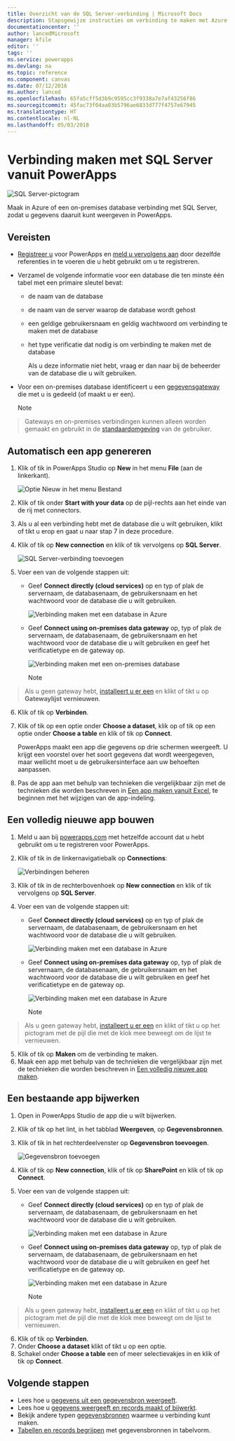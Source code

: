 ```yaml
---
title: Overzicht van de SQL Server-verbinding | Microsoft Docs
description: Stapsgewijze instructies om verbinding te maken met Azure SQL of een on-premises SQL Server-database
documentationcenter: ''
author: lancedMicrosoft
manager: kfile
editor: ''
tags: ''
ms.service: powerapps
ms.devlang: na
ms.topic: reference
ms.component: canvas
ms.date: 07/12/2016
ms.author: lanced
ms.openlocfilehash: 65fa5cff5d3b9c9595cc3f9338a7e7af43256f86
ms.sourcegitcommit: 45fac73f04aa03b5796ae6833d777f4757e67945
ms.translationtype: HT
ms.contentlocale: nl-NL
ms.lasthandoff: 05/03/2018
---
```

# <a name="connect-to-sql-server-from-powerapps"></a>Verbinding maken met SQL Server vanuit PowerApps
![SQL Server-pictogram](./media/connection-azure-sqldatabase/sqlicon.png)

Maak in Azure of een on-premises database verbinding met SQL Server, zodat u gegevens daaruit kunt weergeven in PowerApps.

## <a name="prerequisites"></a>Vereisten

* [Registreer u](../../signup-for-powerapps.md) voor PowerApps en [meld u vervolgens aan](http://web.powerapps.com) door dezelfde referenties in te voeren die u hebt gebruikt om u te registreren.
* Verzamel de volgende informatie voor een database die ten minste één tabel met een primaire sleutel bevat:
  
  * de naam van de database
  * de naam van de server waarop de database wordt gehost
  * een geldige gebruikersnaam en geldig wachtwoord om verbinding te maken met de database
  * het type verificatie dat nodig is om verbinding te maken met de database
    
    Als u deze informatie niet hebt, vraag er dan naar bij de beheerder van de database die u wilt gebruiken.
* Voor een on-premises database identificeert u een [gegevensgateway](../gateway-management.md) die met u is gedeeld (of maakt u er een).
  
    > [!NOTE]
> Gateways en on-premises verbindingen kunnen alleen worden gemaakt en gebruikt in de [standaardomgeving](../working-with-environments.md) van de gebruiker.

## <a name="generate-an-app-automatically"></a>Automatisch een app genereren
1. Klik of tik in PowerApps Studio op **New** in het menu **File** (aan de linkerkant).
   
    ![Optie Nieuw in het menu Bestand](./media/connection-azure-sqldatabase/file-new.png)
2. Klik of tik onder **Start with your data** op de pijl-rechts aan het einde van de rij met connectors.
3. Als u al een verbinding hebt met de database die u wilt gebruiken, klikt of tikt u erop en gaat u naar stap 7 in deze procedure.
4. Klik of tik op **New connection** en klik of tik vervolgens op **SQL Server**.
   
    ![SQL Server-verbinding toevoegen](./media/connection-azure-sqldatabase/add-sql-connection.png)
5. Voer een van de volgende stappen uit:
   
   * Geef **Connect directly (cloud services)** op en typ of plak de servernaam, de databasenaam, de gebruikersnaam en het wachtwoord voor de database die u wilt gebruiken.
     
       ![Verbinding maken met een database in Azure](./media/connection-azure-sqldatabase/connect-azure.png)
   * Geef **Connect using on-premises data gateway** op, typ of plak de servernaam, de databasenaam, de gebruikersnaam en het wachtwoord voor de database die u wilt gebruiken en geef het verificatietype en de gateway op.
     
       ![Verbinding maken met een on-premises database](./media/connection-azure-sqldatabase/connect-onprem.png)
     
       > [!NOTE]
> Als u geen gateway hebt, [installeert u er een](../gateway-reference.md) en klikt of tikt u op **Gatewaylijst vernieuwen**.
6. Klik of tik op **Verbinden**.
7. Klik of tik op een optie onder **Choose a dataset**, klik op of tik op een optie onder **Choose a table** en klik of tik op **Connect**.
   
    PowerApps maakt een app die gegevens op drie schermen weergeeft. U krijgt een voorstel over het soort gegevens dat wordt weergegeven, maar wellicht moet u de gebruikersinterface aan uw behoeften aanpassen.
8. Pas de app aan met behulp van technieken die vergelijkbaar zijn met de technieken die worden beschreven in [Een app maken vanuit Excel](../get-started-create-from-data.md), te beginnen met het wijzigen van de app-indeling.

## <a name="build-an-app-from-scratch"></a>Een volledig nieuwe app bouwen
1. Meld u aan bij [powerapps.com](https://web.powerapps.com) met hetzelfde account dat u hebt gebruikt om u te registreren voor PowerApps.
2. Klik of tik in de linkernavigatiebalk op **Connections**:  
   
    ![Verbindingen beheren](./media/connection-azure-sqldatabase/manage-connections.png)
3. Klik of tik in de rechterbovenhoek op **New connection** en klik of tik vervolgens op **SQL Server**.
4. Voer een van de volgende stappen uit:
   
   * Geef **Connect directly (cloud services)** op en typ of plak de servernaam, de databasenaam, de gebruikersnaam en het wachtwoord voor de database die u wilt gebruiken.
     
       ![Verbinding maken met een database in Azure](./media/connection-azure-sqldatabase/connect-azure-portal.png)
   * Geef **Connect using on-premises data gateway** op, typ of plak de servernaam, de databasenaam, de gebruikersnaam en het wachtwoord voor de database die u wilt gebruiken en geef het verificatietype en de gateway op.
     
       ![Verbinding maken met een database in Azure](./media/connection-azure-sqldatabase/connect-onprem-portal.png)
     
       > [!NOTE]
> Als u geen gateway hebt, [installeert u er een](../gateway-reference.md) en klikt of tikt u op het pictogram met de pijl die met de klok mee beweegt om de lijst te vernieuwen.
5. Klik of tik op **Maken** om de verbinding te maken.
6. Maak een app met behulp van de technieken die vergelijkbaar zijn met de technieken die worden beschreven in [Een volledig nieuwe app maken](../get-started-create-from-blank.md).

## <a name="update-an-existing-app"></a>Een bestaande app bijwerken
1. Open in PowerApps Studio de app die u wilt bijwerken.
2. Klik of tik op het lint, in het tabblad **Weergeven**, op **Gegevensbronnen**.
3. Klik of tik in het rechterdeelvenster op **Gegevensbron toevoegen**.
   
    ![Gegevensbron toevoegen](./media/connection-azure-sqldatabase/add-data-source.png)
4. Klik of tik op **New connection**, klik of tik op **SharePoint** en klik of tik op **Connect**.
5. Voer een van de volgende stappen uit:
   
   * Geef **Connect directly (cloud services)** op en typ of plak de servernaam, de databasenaam, de gebruikersnaam en het wachtwoord voor de database die u wilt gebruiken.
     
       ![Verbinding maken met een database in Azure](./media/connection-azure-sqldatabase/connect-azure-fromblank.png)
   * Geef **Connect using on-premises data gateway** op, typ of plak de servernaam, de databasenaam, de gebruikersnaam en het wachtwoord voor de database die u wilt gebruiken en geef het verificatietype en de gateway op.
     
       ![Verbinding maken met een database in Azure](./media/connection-azure-sqldatabase/connect-onprem-fromblank.png)
     
       > [!NOTE]
> Als u geen gateway hebt, [installeert u er een](../gateway-reference.md) en klikt of tikt u op het pictogram met de pijl die met de klok mee beweegt om de lijst te vernieuwen.
6. Klik of tik op **Verbinden**.
7. Onder **Choose a dataset** klikt of tikt u op een optie.
8. Schakel onder **Choose a table** een of meer selectievakjes in en klik of tik op **Connect**.

## <a name="next-steps"></a>Volgende stappen
* Lees hoe u [gegevens uit een gegevensbron weergeeft](../add-gallery.md).
* Lees hoe u [gegevens weergeeft en records maakt of bijwerkt](../add-form.md).
* Bekijk andere typen [gegevensbronnen](../connections-list.md) waarmee u verbinding kunt maken.  
* [Tabellen en records begrijpen](../working-with-tables.md) met gegevensbronnen in tabelvorm.

<!--NotAvailableYet
## View the available functions ##
This connection includes the following functions:

| Function Name |  Description |
| --- | --- |
|[GetItems](connection-azure-sqldatabase.md#getitems) | Retrieves rows from a SQL table |
|[PostItem](connection-azure-sqldatabase.md#postitem) | Inserts a new row into a SQL table |
|[GetItem](connection-azure-sqldatabase.md#getitem) | Retrieves a single row from a SQL table |
|[DeleteItem](connection-azure-sqldatabase.md#deleteitem) | Deletes a row from a SQL table |
|[PatchItem](connection-azure-sqldatabase.md#patchitem) | Updates an existing row in a SQL table |
|[GetTables](connection-azure-sqldatabase.md#gettables) | Retrieves tables from a SQL database |

### GetItems
Get rows: Retrieves rows from a SQL table

#### Input properties

| Name| Data Type|Required|Description|
| ---|---|---|---|
|table|string|yes|Name of SQL table|
|$skip|integer|no|Number of entries to skip (default = 0)|
|$top|integer|no|Maximum number of entries to retrieve (default = 256)|
|$filter|string|no|An ODATA filter query to restrict the number of entries|
|$orderby|string|no|An ODATA orderBy query for specifying the order of entries|

### PostItem
Insert row: Inserts a new row into a SQL table

#### Input properties

| Name| Data Type|Required|Description|
| ---|---|---|---|
|table|string|yes|Name of SQL table|
|item| |yes|Row to insert into the specified table in SQL|

#### Output properties

| Property Name | Data Type | Required | Description |
|---|---|---|---|
|value|array|No | |


### GetItem
Get row: Retrieves a single row from a SQL table

#### Input properties

| Name| Data Type|Required|Description|
| ---|---|---|---|
|table|string|yes|Name of SQL table|
|id|string|yes|Unique identifier of the row to retrieve|

#### Output properties

| Property Name | Data Type | Required | Description |
|---|---|---|---|
|ItemInternalId|string|No | |


### DeleteItem
Delete row: Deletes a row from a SQL table

#### Input properties

| Name| Data Type|Required|Description|
| ---|---|---|---|
|table|string|yes|Name of SQL table|
|id|string|yes|Unique identifier of the row to delete|

#### Output properties
None.

### PatchItem
Update row: Updates an existing row in a SQL table

#### Input properties

| Name| Data Type|Required|Description|
| ---|---|---|---|
|table|string|yes|Name of SQL table|
|id|string|yes|Unique identifier of the row to update|
|item| |yes|Row with updated values|

#### Output properties

| Property Name | Data Type | Required | Description |
|---|---|---|---|
|ItemInternalId|string|No | &nbsp; |


### GetTables
Get tables: Retrieves tables from a SQL database

#### Input properties
None.

#### Output properties

| Property Name | Data Type | Required | Description |
|---|---|---|---|
|value|array|No | Can output the Name and DisplayName properties |

### ExecuteProcedure
Execute stored procedure: Executes a stored procedure in SQL

#### Input properties

| Name| Data Type|Required|Description|
| ---|---|---|---|
|procedure|string|yes|Procedure name|
|parameters| |yes|Input parameters|

#### Output properties
Result of the stored procedure execution.

| Property Name | Data Type | Required | Description |
|---|---|---|---|
|OutputParameters|object|No | Output parameter values |
|ReturnCode|integer|No | Return code of a procedure |
|ResultSets|object|No | Result sets|

-->
